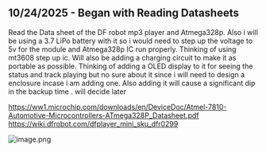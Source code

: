 <!--
  ===================    !!READ THIS NOTICE!!   ====================
  DO NOT edit this file manually. Your changes WILL BE OVERWRITTEN!
  This journal is auto generated and updated by Hack Club Blueprint.
  To edit this file, please edit your journal entries on Blueprint.
  ==================================================================
-->

## 10/24/2025 - Began with Reading Datasheets  

Read the Data sheet of the DF robot mp3 player and Atmega328p. Also i will be using a 3.7 LiPo battery with it so i would need to step up the voltage to 5v for the module and Atmega328p IC run properly. 
Thinking of using mt3608 step up ic.
Will also be adding a charging circuit to make it as portable as possible. 
Thinking of adding a OLED display to it for seeing the status and track playing but no sure about it since i will need to design a enclosure incase i am adding one. Also adding it will cause a significant dip in the backup time . will decide later 

https://ww1.microchip.com/downloads/en/DeviceDoc/Atmel-7810-Automotive-Microcontrollers-ATmega328P_Datasheet.pdf
https://wiki.dfrobot.com/dfplayer_mini_sku_dfr0299

![image.png](https://blueprint.hackclub.com/user-attachments/blobs/proxy/eyJfcmFpbHMiOnsiZGF0YSI6NDg3NSwicHVyIjoiYmxvYl9pZCJ9fQ==--98502813928641c4920bd5185c5ca22457263647/image.png)
  

